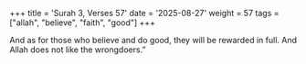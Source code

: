 +++
title = 'Surah 3, Verses 57'
date = '2025-08-27'
weight = 57
tags = ["allah", "believe", "faith", "good"]
+++

And as for those who believe and do good, they will be rewarded in full. And Allah does not like the wrongdoers.”